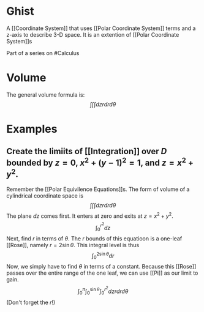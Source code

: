 # Ghist
A [[Coordinate System]] that uses [[Polar Coordinate System]] terms and a z-axis to describe 3-D space. It is an extention of [[Polar Coordinate System]]s

Part of a series on #Calculus 

# Volume
The general volume formula is:$$\int\int\int dzrdrd\theta$$
# Examples
## Create the limiits of [[Integration]] over $D$ bounded by $z=0$, $x^2+(y-1)^2=1$, and $z=x^2+y^2$.

Remember the [[Polar Equivilence Equations]]s. The form of volume of a cylindrical coordinate space is$$\int\int\int dzrdrd\theta$$The plane $dz$ comes first. It enters at zero and exits at $z=x^2+y^2$.$$\int_0^{r^2}dz$$Next, find $r$ in terms of $\theta$. The $r$ bounds of this equatioon is a one-leaf [[Rose]], namely $r=2\sin\theta$. This integral level is thus $$\int_0^{2\sin\theta}dr$$Now, we simply have to find $\theta$ in terms of a constant. Because this [[Rose]] passes over the entire range of the one leaf, we can use [[Pi]] as our limit to gain. $$\int_0^{\pi}\int_0^{\sin\theta}\int_0^{r^2}dzrdrd\theta$$(Don't forget the $r$!)